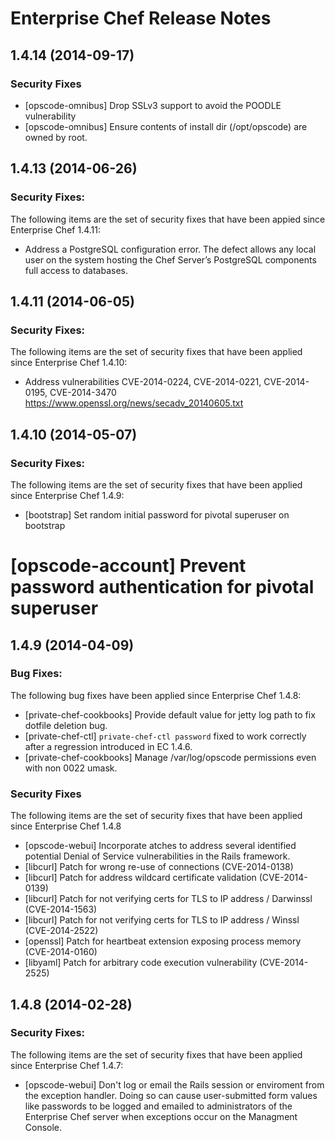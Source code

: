 # Enterprise Chef Release Notes

## 1.4.14 (2014-09-17)

### Security Fixes
* [opscode-omnibus] Drop SSLv3 support to avoid the POODLE vulnerability
* [opscode-omnibus] Ensure contents of install dir (/opt/opscode) are owned by root.

## 1.4.13 (2014-06-26)

### Security Fixes:

The following items are the set of security fixes that have been appied since Enterprise Chef 1.4.11:

* Address a PostgreSQL configuration error. The defect allows any local user on the system hosting the Chef Server’s PostgreSQL components full access to databases.

## 1.4.11 (2014-06-05)

### Security Fixes:

The following items are the set of security fixes that have been
applied since Enterprise Chef 1.4.10:

* Address vulnerabilities CVE-2014-0224, CVE-2014-0221, CVE-2014-0195,
  CVE-2014-3470 https://www.openssl.org/news/secadv_20140605.txt

## 1.4.10 (2014-05-07)

### Security Fixes:

The following items are the set of security fixes that have been
applied since Enterprise Chef 1.4.9:

* [bootstrap] Set random initial password for pivotal superuser on bootstrap
# [opscode-account] Prevent password authentication for pivotal superuser

## 1.4.9 (2014-04-09)

### Bug Fixes:

The following bug fixes have been applied since Enterprise Chef 1.4.8:

* [private-chef-cookbooks] Provide default value for jetty log path to fix dotfile deletion bug.
* [private-chef-ctl] ``private-chef-ctl password`` fixed to work correctly after a regression introduced in EC 1.4.6.
* [private-chef-cookbooks] Manage /var/log/opscode permissions even with non 0022 umask.

### Security Fixes

The following items are the set of security fixes that have been applied
since Enterprise Chef 1.4.8

* [opscode-webui] Incorporate atches to address several identified potential Denial of Service vulnerabilities in the Rails framework.
* [libcurl] Patch for wrong re-use of connections (CVE-2014-0138)
* [libcurl] Patch for address wildcard certificate validation (CVE-2014-0139)
* [libcurl] Patch for not verifying certs for TLS to IP address / Darwinssl (CVE-2014-1563)
* [libcurl] Patch for not verifying certs for TLS to IP address / Winssl (CVE-2014-2522)
* [openssl] Patch for heartbeat extension exposing process memory (CVE-2014-0160)
* [libyaml] Patch for arbitrary code execution vulnerability (CVE-2014-2525)

## 1.4.8 (2014-02-28)

### Security Fixes:

The following items are the set of security fixes that have been applied since Enterprise Chef 1.4.7:

* [opscode-webui] Don't log or email the Rails session or enviroment from the exception handler. Doing so can cause user-submitted form values like passwords to be logged and emailed to administrators of the Enterprise Chef server when exceptions occur on the Managment Console.
